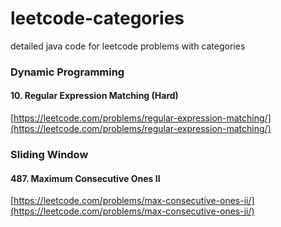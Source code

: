 # leetcode-categories
detailed java code for leetcode problems with categories

### Dynamic Programming
#### 10. Regular Expression Matching (Hard) 
[https://leetcode.com/problems/regular-expression-matching/](https://leetcode.com/problems/regular-expression-matching/)


### Sliding Window
#### 487. Maximum Consecutive Ones II
[https://leetcode.com/problems/max-consecutive-ones-ii/](https://leetcode.com/problems/max-consecutive-ones-ii/)



